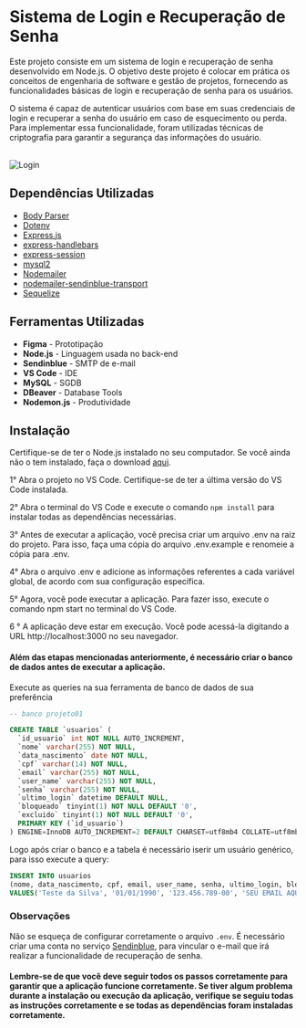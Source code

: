 # Sistema de Login e Recuperação de Senha

Este projeto consiste em um sistema de login e recuperação de senha desenvolvido em Node.js. O objetivo deste projeto é colocar em prática os conceitos de engenharia de software e gestão de projetos, fornecendo as funcionalidades básicas de login e recuperação de senha para os usuários.

O sistema é capaz de autenticar usuários com base em suas credenciais de login e recuperar a senha do usuário em caso de esquecimento ou perda. Para implementar essa funcionalidade, foram utilizadas técnicas de criptografia para garantir a segurança das informações do usuário.

<br>

<img src="https://i.ibb.co/YNnyCG9/1.png" alt="Login">

<br>


## Dependências Utilizadas

- [Body Parser](https://www.npmjs.com/package/body-parser)
- [Dotenv](https://github.com/kwhat/jnativehook)
- [Express.js](https://expressjs.com/pt-br/)
- [express-handlebars](https://www.npmjs.com/package/express-handlebars)
- [express-session](https://www.npmjs.com/package/express-session)
- [mysql2](https://www.npmjs.com/package/mysql2)
- [Nodemailer](https://nodemailer.com/about/)
- [nodemailer-sendinblue-transport](https://www.npmjs.com/package/nodemailer-sendinblue-transport)
- [Sequelize](https://sequelize.org/)

## Ferramentas Utilizadas

- **Figma** - Prototipação
- **Node.js** - Linguagem usada no back-end
- **Sendinblue** - SMTP de e-mail
- **VS Code** - IDE
- **MySQL** - SGDB
- **DBeaver** - Database Tools
- **Nodemon.js** - Produtividade

## Instalação

Certifique-se de ter o Node.js instalado no seu computador. Se você ainda não o tem instalado, faça o download [aqui](https://nodejs.org/en/download/).

1° Abra o projeto no VS Code. Certifique-se de ter a última versão do VS Code instalada.

2° Abra o terminal do VS Code e execute o comando `npm install` para instalar todas as dependências necessárias.

3° Antes de executar a aplicação, você precisa criar um arquivo .env na raiz do projeto. Para isso, faça uma cópia do arquivo .env.example e renomeie a cópia para .env.

4° Abra o arquivo .env e adicione as informações referentes a cada variável global, de acordo com sua configuração específica.

5° Agora, você pode executar a aplicação. Para fazer isso, execute o comando npm start no terminal do VS Code.

6 ° A aplicação deve estar em execução. Você pode acessá-la digitando a URL http://localhost:3000 no seu navegador.

#### Além das etapas mencionadas anteriormente, é necessário criar o banco de dados antes de executar a aplicação.

Execute as queries na sua ferramenta de banco de dados de sua preferência

```sql
-- banco projeto01

CREATE TABLE `usuarios` (
  `id_usuario` int NOT NULL AUTO_INCREMENT,
  `nome` varchar(255) NOT NULL,
  `data_nascimento` date NOT NULL,
  `cpf` varchar(14) NOT NULL,
  `email` varchar(255) NOT NULL,
  `user_name` varchar(255) NOT NULL,
  `senha` varchar(255) NOT NULL,
  `ultimo_login` datetime DEFAULT NULL,
  `bloqueado` tinyint(1) NOT NULL DEFAULT '0',
  `excluido` tinyint(1) NOT NULL DEFAULT '0',
  PRIMARY KEY (`id_usuario`)
) ENGINE=InnoDB AUTO_INCREMENT=2 DEFAULT CHARSET=utf8mb4 COLLATE=utf8mb4_0900_ai_ci;
```

Logo após criar o banco e a tabela é necessário iserir um usuário genérico, para isso execute a query:

```sql
INSERT INTO usuarios
(nome, data_nascimento, cpf, email, user_name, senha, ultimo_login, bloqueado, excluido)
VALUES('Teste da Silva', '01/01/1990', '123.456.789-00', 'SEU EMAIL AQUI', 'teste.silva', MD5('senha123'), '2023-04-05 21:43:41', 0, 0);
```

### Observações

Não se esqueça de configurar corretamente o arquivo `.env`. É necessário criar uma conta no serviço [Sendinblue](https://pt.sendinblue.com/), para vincular o e-mail que irá realizar a funcionalidade de recuperação de senha.

#### Lembre-se de que você deve seguir todos os passos corretamente para garantir que a aplicação funcione corretamente. Se tiver algum problema durante a instalação ou execução da aplicação, verifique se seguiu todas as instruções corretamente e se todas as dependências foram instaladas corretamente.
